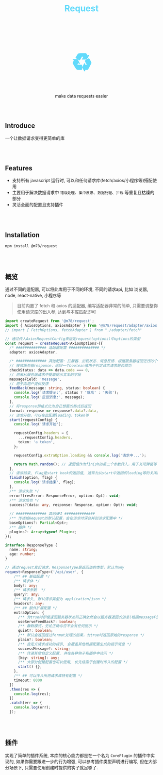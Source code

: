 <h1 align="center" style="color: #61dafb;">Request</h1>
<h1 align="center" style="font-size: 80px;color:#61dafb">♻</h1>
<p align="center">make data requests easier
</p>

<br>
<br>

## Introduce

一个让数据请求变得更简单的库

<br>
<br>

## Features

- 支持所有 javascript 运行时, 可以和任何请求库(fetch/axios/小程序等)搭配使用
- 主要用于解决数据请求中 `错误处理`、`集中反馈`、`数据处理`、`拦截` 等重复且枯燥的部分
- 灵活全面的配置且支持插件

<br>
<br>

## Installation

```
npm install @m78/request
```

<br>
<br>

## 概览

通过不同的适配器, 可以将此库用于不同的环境, 不同的请求api, 比如 浏览器, node, react-native, 小程序等

> 目前内置了 fetch 和 axios 的适配器, 编写适配器非常的简单, 只需要调整你使用请求库的出入参, 达到与本库匹配即可

```ts
import createRequest from '@m78/request';
import { AxiosOptions, axiosAdapter } from '@m78/request/adapter/axios';
// import { FetchOptions, fetchAdapter } from "./adapter/fetch"

// 通过传入AxiosRequestConfig来指定request(options)中options的类型
const request = createRequest<AxiosOptions>({
  /* ############## 适配器配置 ############## */
  adapter: axiosAdapter,

  /* ############## 其他配置: 拦截器、加载状态、消息反馈、根据服务器返回进行的个性化配置等, 这些配置可以在request级别单独使用 ##############  */
  // 接收服务器response，返回一个boolean值用于判定该次请求是否成功
  checkStatus: data => data.code === 0,
  // 用来从服务端请求中提取提示文本的字段
  messageField: 'message',
  // 用于向用户提供反馈
  feedBack(message: string, status: boolean) {
    console.log('请求提示:', status ? '成功' : '失败');
    console.log('反馈消息:', message);
  },
  // 将response预格式化为自己想要的格式后返回
  format: response => response?.data?.data,
  // 请求开始，可以在此配置loading，token等
  start(requestConfig) {
    console.log('请求开始');

    requestConfig.headers = {
      ...requestConfig.headers,
      token: 'a token',
    };

    requestConfig.extraOption.loading && console.log('请求中...');

    return Math.random(); // 返回值作为finish的第二个参数传入，用于关闭弹窗等
  },
  // 请求结束, flag是start hook的返回值, 通常为从start中返回的loading等的关闭标识
  finish(option, flag) {
    console.log('请求结束', flag);
  },
  /** 请求失败 */
  error?(resError: ResponseError, option: Opt): void;
  /** 请求成功 */
  success?(data: any, response: Response, option: Opt): void;
  
  // ############## 其他API ##############
  /** 传递给Request的默认配置，会在请求时深合并到请求配置中 */
  baseOptions?: Partial<Opt>;
  /** 插件 */
  plugins?: Array<typeof Plugin>;
});

interface ResponseType {
  name: string;
  age: number;
}

// 通过request发起请求，ResponseType是返回值的类型，默认为any
request<ResponseType>('/api/user', {
  	/** ## 基础配置 */
    /** 请求体 */
    body?: any;
    /** 请求参数  */
    query?: any;
    /** 请求头, 默认请求类型为 application/json */
    headers?: any;
    /** ## 额外扩展配置 */
    extraOption: {
      /** 为true时即使返回服务器状态码正确依然会以服务器返回的消息(根据messageField配置项确定)作为反馈提示 */
      useServeFeedBack?: boolean;
      /** 静默模式，无论正确与否不会有任何提示 */
      quiet?: boolean;
      /** 默认会返回经过format处理的结果，为true时返回原始的response */
      plain?: boolean;
      /** 自定义请求成功的提示, 会覆盖其他根据配置生成的提示消息 */
      successMessage?: string;
      /** 传递其他自定义配置, 并在各种钩子和插件中访问 */
      [key: string]: any;
      /** 大部分创建配置也可以使用, 优先级高于创建时传入的配置 */
      start() {},
    },
    /** ## 可以传入所用请求库特有配置 */
    timeout: 8000
  })
  .then(res => {
    console.log(res);
  })
  .catch(err => {
    console.log(err);
  });

```

<br>

<br>

## 插件

实现了简单的插件系统, 本库的核心能力都是在一个名为 `CorePlugin` 的插件中实现的, 如果你需要跟进一步的行为增强, 可以参考插件类型声明进行编写, 但在大部分场景下, 只需要使用创建时提供的钩子就足够了.
